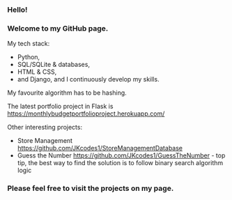 ### **Hello!**

### Welcome to my GitHub page. 

My tech stack: 
* Python, 
* SQL/SQLite & databases, 
* HTML & CSS, 
* and Django, 
and I continuously develop my skills.

My favourite algorithm has to be hashing.

The latest portfolio project in Flask is https://monthlybudgetportfolioproject.herokuapp.com/

Other interesting projects:
* Store Management https://github.com/JKcodes1/StoreManagementDatabase
* Guess the Number https://github.com/JKcodes1/GuessTheNumber - top tip, the best way to find the solution is to follow binary search algorithm logic

### Please feel free to visit the projects on my page.

